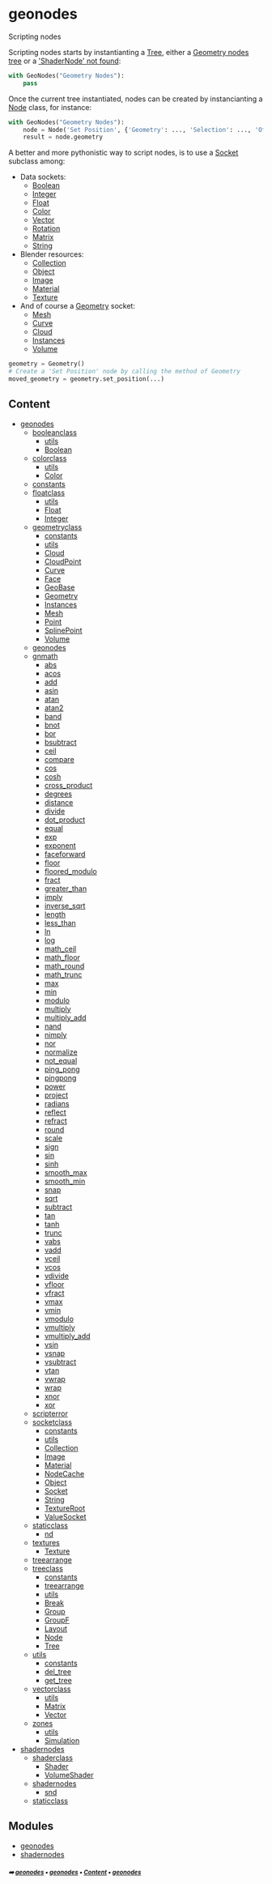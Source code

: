 # geonodes

Scripting nodes

Scripting nodes starts by instantianting a [Tree](geono-treec-tree.md#tree), either a [Geometry nodes tree](geono-geono-geonodes.md#geonodes) or
a ['ShaderNode' not found]():
    
``` python
with GeoNodes("Geometry Nodes"):
    pass
```

Once the current tree instantiated, nodes can be created by instancianting a [Node](geono-treec-node.md#node) class, for instance:    

``` python
with GeoNodes("Geometry Nodes"):
    node = Node('Set Position', {'Geometry': ..., 'Selection': ..., 'Offset': ...})
    result = node.geometry
```

A better and more pythonistic way to script nodes, is to use a [Socket](geono-socke-socket.md#socket) subclass among:
    
- Data sockets:
  - [Boolean](geono-boole-boolean.md#boolean)
  - [Integer](geono-float-integer.md#integer)
  - [Float](geono-float-float.md#float)
  - [Color](geono-color-color.md#color)
  - [Vector](geono-vecto-vector.md#vector)
  - [Rotation](geono-vecto-rotation.md#rotation)
  - [Matrix](geono-vecto-matrix.md#matrix)
  - [String](geono-socke-string.md#string)
- Blender resources:
  - [Collection](geono-socke-collection.md#collection)
  - [Object](geono-socke-object.md#object)
  - [Image](geono-socke-image.md#image)
  - [Material](geono-socke-material.md#material)
  - [Texture](geono-textu-texture.md#texture)
- And of course a [Geometry](geono-geome-geometry.md#geometry) socket:
  - [Mesh](geono-geome-mesh.md#mesh)
  - [Curve](geono-geome-curve.md#curve)
  - [Cloud](geono-geome-cloud.md#cloud)
  - [Instances](geono-geome-instances.md#instances)
  - [Volume](geono-geome-volume.md#volume)
  
``` python
geometry = Geometry()
# Create a 'Set Position' node by calling the method of Geometry
moved_geometry = geometry.set_position(...)
```

## Content

- [geonodes](geono---geonodes.md#geonodes)
  - [booleanclass](geono-boole---booleanclass.md#booleanclass)
    - [utils](geono-boole-utils---utils.md#utils)
    - [Boolean](geono-boole-boolean.md#boolean)
  - [colorclass](geono-color---colorclass.md#colorclass)
    - [utils](geono-color-utils---utils.md#utils)
    - [Color](geono-color-color.md#color)
  - [constants](geono-const2---constants.md#constants)
  - [floatclass](geono-float---floatclass.md#floatclass)
    - [utils](geono-float-utils---utils.md#utils)
    - [Float](geono-float-float.md#float)
    - [Integer](geono-float-integer.md#integer)
  - [geometryclass](geono-geome---geometryclass.md#geometryclass)
    - [constants](geono-geome-const---constants.md#constants)
    - [utils](geono-geome-utils---utils.md#utils)
    - [Cloud](geono-geome-cloud.md#cloud)
    - [CloudPoint](geono-geome-cloudpoint.md#cloudpoint)
    - [Curve](geono-geome-curve.md#curve)
    - [Face](geono-geome-face.md#face)
    - [GeoBase](geono-geome-geobase.md#geobase)
    - [Geometry](geono-geome-geometry.md#geometry)
    - [Instances](geono-geome-instances.md#instances)
    - [Mesh](geono-geome-mesh.md#mesh)
    - [Point](geono-geome-point.md#point)
    - [SplinePoint](geono-geome-splinepoint.md#splinepoint)
    - [Volume](geono-geome-volume.md#volume)
  - [geonodes](geono-geono---geonodes.md#geonodes)
  - [gnmath](geono-gnmat---gnmath.md#gnmath)
    - [abs](geono-gnmat---gnmath.md#abs)
    - [acos](geono-gnmat---gnmath.md#acos)
    - [add](geono-gnmat---gnmath.md#add)
    - [asin](geono-gnmat---gnmath.md#asin)
    - [atan](geono-gnmat---gnmath.md#atan)
    - [atan2](geono-gnmat---gnmath.md#atan2)
    - [band](geono-gnmat---gnmath.md#band)
    - [bnot](geono-gnmat---gnmath.md#bnot)
    - [bor](geono-gnmat---gnmath.md#bor)
    - [bsubtract](geono-gnmat---gnmath.md#bsubtract)
    - [ceil](geono-gnmat---gnmath.md#ceil)
    - [compare](geono-gnmat---gnmath.md#compare)
    - [cos](geono-gnmat---gnmath.md#cos)
    - [cosh](geono-gnmat---gnmath.md#cosh)
    - [cross_product](geono-gnmat---gnmath.md#cross_product)
    - [degrees](geono-gnmat---gnmath.md#degrees)
    - [distance](geono-gnmat---gnmath.md#distance)
    - [divide](geono-gnmat---gnmath.md#divide)
    - [dot_product](geono-gnmat---gnmath.md#dot_product)
    - [equal](geono-gnmat---gnmath.md#equal)
    - [exp](geono-gnmat---gnmath.md#exp)
    - [exponent](geono-gnmat---gnmath.md#exponent)
    - [faceforward](geono-gnmat---gnmath.md#faceforward)
    - [floor](geono-gnmat---gnmath.md#floor)
    - [floored_modulo](geono-gnmat---gnmath.md#floored_modulo)
    - [fract](geono-gnmat---gnmath.md#fract)
    - [greater_than](geono-gnmat---gnmath.md#greater_than)
    - [imply](geono-gnmat---gnmath.md#imply)
    - [inverse_sqrt](geono-gnmat---gnmath.md#inverse_sqrt)
    - [length](geono-gnmat---gnmath.md#length)
    - [less_than](geono-gnmat---gnmath.md#less_than)
    - [ln](geono-gnmat---gnmath.md#ln)
    - [log](geono-gnmat---gnmath.md#log)
    - [math_ceil](geono-gnmat---gnmath.md#math_ceil)
    - [math_floor](geono-gnmat---gnmath.md#math_floor)
    - [math_round](geono-gnmat---gnmath.md#math_round)
    - [math_trunc](geono-gnmat---gnmath.md#math_trunc)
    - [max](geono-gnmat---gnmath.md#max)
    - [min](geono-gnmat---gnmath.md#min)
    - [modulo](geono-gnmat---gnmath.md#modulo)
    - [multiply](geono-gnmat---gnmath.md#multiply)
    - [multiply_add](geono-gnmat---gnmath.md#multiply_add)
    - [nand](geono-gnmat---gnmath.md#nand)
    - [nimply](geono-gnmat---gnmath.md#nimply)
    - [nor](geono-gnmat---gnmath.md#nor)
    - [normalize](geono-gnmat---gnmath.md#normalize)
    - [not_equal](geono-gnmat---gnmath.md#not_equal)
    - [ping_pong](geono-gnmat---gnmath.md#ping_pong)
    - [pingpong](geono-gnmat---gnmath.md#pingpong)
    - [power](geono-gnmat---gnmath.md#power)
    - [project](geono-gnmat---gnmath.md#project)
    - [radians](geono-gnmat---gnmath.md#radians)
    - [reflect](geono-gnmat---gnmath.md#reflect)
    - [refract](geono-gnmat---gnmath.md#refract)
    - [round](geono-gnmat---gnmath.md#round)
    - [scale](geono-gnmat---gnmath.md#scale)
    - [sign](geono-gnmat---gnmath.md#sign)
    - [sin](geono-gnmat---gnmath.md#sin)
    - [sinh](geono-gnmat---gnmath.md#sinh)
    - [smooth_max](geono-gnmat---gnmath.md#smooth_max)
    - [smooth_min](geono-gnmat---gnmath.md#smooth_min)
    - [snap](geono-gnmat---gnmath.md#snap)
    - [sqrt](geono-gnmat---gnmath.md#sqrt)
    - [subtract](geono-gnmat---gnmath.md#subtract)
    - [tan](geono-gnmat---gnmath.md#tan)
    - [tanh](geono-gnmat---gnmath.md#tanh)
    - [trunc](geono-gnmat---gnmath.md#trunc)
    - [vabs](geono-gnmat---gnmath.md#vabs)
    - [vadd](geono-gnmat---gnmath.md#vadd)
    - [vceil](geono-gnmat---gnmath.md#vceil)
    - [vcos](geono-gnmat---gnmath.md#vcos)
    - [vdivide](geono-gnmat---gnmath.md#vdivide)
    - [vfloor](geono-gnmat---gnmath.md#vfloor)
    - [vfract](geono-gnmat---gnmath.md#vfract)
    - [vmax](geono-gnmat---gnmath.md#vmax)
    - [vmin](geono-gnmat---gnmath.md#vmin)
    - [vmodulo](geono-gnmat---gnmath.md#vmodulo)
    - [vmultiply](geono-gnmat---gnmath.md#vmultiply)
    - [vmultiply_add](geono-gnmat---gnmath.md#vmultiply_add)
    - [vsin](geono-gnmat---gnmath.md#vsin)
    - [vsnap](geono-gnmat---gnmath.md#vsnap)
    - [vsubtract](geono-gnmat---gnmath.md#vsubtract)
    - [vtan](geono-gnmat---gnmath.md#vtan)
    - [vwrap](geono-gnmat---gnmath.md#vwrap)
    - [wrap](geono-gnmat---gnmath.md#wrap)
    - [xnor](geono-gnmat---gnmath.md#xnor)
    - [xor](geono-gnmat---gnmath.md#xor)
  - [scripterror](geono-scrip---scripterror.md#scripterror)
  - [socketclass](geono-socke---socketclass.md#socketclass)
    - [constants](geono-socke-const---constants.md#constants)
    - [utils](geono-socke-utils---utils.md#utils)
    - [Collection](geono-socke-collection.md#collection)
    - [Image](geono-socke-image.md#image)
    - [Material](geono-socke-material.md#material)
    - [NodeCache](geono-socke-nodecache.md#nodecache)
    - [Object](geono-socke-object.md#object)
    - [Socket](geono-socke-socket.md#socket)
    - [String](geono-socke-string.md#string)
    - [TextureRoot](geono-socke-textureroot.md#textureroot)
    - [ValueSocket](geono-socke-valuesocket.md#valuesocket)
  - [staticclass](geono-stati---staticclass.md#staticclass)
    - [nd](geono-stati-nd.md#nd)
  - [textures](geono-textu---textures.md#textures)
    - [Texture](geono-textu-texture.md#texture)
  - [treearrange](geono-treea---treearrange.md#treearrange)
  - [treeclass](geono-treec---treeclass.md#treeclass)
    - [constants](geono-treec-const---constants.md#constants)
    - [treearrange](geono-treec-treea---treearrange.md#treearrange)
    - [utils](geono-treec-utils---utils.md#utils)
    - [Break](geono-treec-break.md#break)
    - [Group](geono-treec-group.md#group)
    - [GroupF](geono-treec-groupf.md#groupf)
    - [Layout](geono-treec-layout.md#layout)
    - [Node](geono-treec-node.md#node)
    - [Tree](geono-treec-tree.md#tree)
  - [utils](geono-utils6---utils.md#utils)
    - [constants](geono-utils6-const---constants.md#constants)
    - [del_tree](geono-utils6---utils.md#del_tree)
    - [get_tree](geono-utils6---utils.md#get_tree)
  - [vectorclass](geono-vecto---vectorclass.md#vectorclass)
    - [utils](geono-vecto-utils---utils.md#utils)
    - [Matrix](geono-vecto-matrix.md#matrix)
    - [Vector](geono-vecto-vector.md#vector)
  - [zones](geono-zones---zones.md#zones)
    - [utils](geono-zones-utils---utils.md#utils)
    - [Simulation](geono-zones-simulation.md#simulation)
- [shadernodes](shade---shadernodes.md#shadernodes)
  - [shaderclass](shade-shade---shaderclass.md#shaderclass)
    - [Shader](shade-shade-shader.md#shader)
    - [VolumeShader](shade-shade-volumeshader.md#volumeshader)
  - [shadernodes](shade-shade1---shadernodes.md#shadernodes)
    - [snd](shade-shade1-snd.md#snd)
  - [staticclass](shade-stati---staticclass.md#staticclass)

## Modules



- [geonodes](geono---geonodes.md#geonodes)
- [shadernodes](shade---shadernodes.md#shadernodes)

##### <sub>:arrow_right: [geonodes](index.md#geonodes) :black_small_square: [geonodes](index.md#geonodes) :black_small_square: [Content](index.md#content) :black_small_square: [geonodes](index.md#geonodes)</sub>